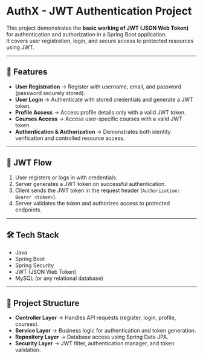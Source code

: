 # AuthX - JWT Authentication Project

This project demonstrates the **basic working of JWT (JSON Web Token)** for authentication and authorization in a Spring Boot application.  
It covers user registration, login, and secure access to protected resources using JWT.

---

## 🚀 Features
- **User Registration** → Register with username, email, and password (password securely stored).
- **User Login** → Authenticate with stored credentials and generate a JWT token.
- **Profile Access** → Access profile details only with a valid JWT token.
- **Courses Access** → Access user-specific courses with a valid JWT token.
- **Authentication & Authorization** → Demonstrates both identity verification and controlled resource access.

---

## 🔑 JWT Flow
1. User registers or logs in with credentials.  
2. Server generates a JWT token on successful authentication.  
3. Client sends the JWT token in the request header (`Authorization: Bearer <token>`).  
4. Server validates the token and authorizes access to protected endpoints.  

---

## 🛠️ Tech Stack
- Java  
- Spring Boot  
- Spring Security  
- JWT (JSON Web Token)  
- MySQL (or any relational database)  

---

## 📂 Project Structure
- **Controller Layer** → Handles API requests (register, login, profile, courses).  
- **Service Layer** → Business logic for authentication and token generation.  
- **Repository Layer** → Database access using Spring Data JPA.  
- **Security Layer** → JWT filter, authentication manager, and token validation.  


